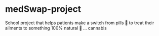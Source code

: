 # medSwap-project
School project that helps patients make a switch from pills 💊 to treat their ailments to something 100% natural 🌱 ... cannabis 
